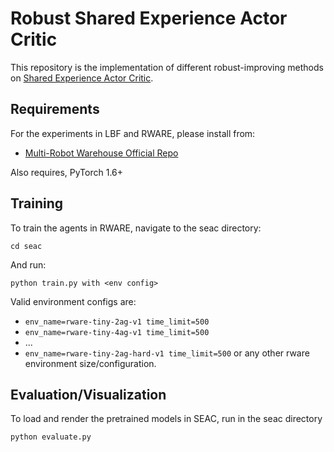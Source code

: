 # Robust Shared Experience Actor Critic

This repository is the implementation of different robust-improving methods on [Shared Experience Actor Critic](https://arxiv.org/abs/2006.07169). 

## Requirements

For the experiments in LBF and RWARE, please install from:
- [Multi-Robot Warehouse Official Repo](https://github.com/uoe-agents/robotic-warehouse)

Also requires, PyTorch 1.6+

## Training
To train the agents in RWARE, navigate to the seac directory:
```
cd seac
```

And run:

```train
python train.py with <env config>
```

Valid environment configs are: 
- `env_name=rware-tiny-2ag-v1 time_limit=500` 
- `env_name=rware-tiny-4ag-v1 time_limit=500` 
- ...
- `env_name=rware-tiny-2ag-hard-v1 time_limit=500` or any other rware environment size/configuration.

## Evaluation/Visualization

To load and render the pretrained models in SEAC, run in the seac directory

```eval
python evaluate.py
```